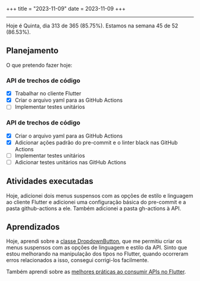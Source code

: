+++
title = "2023-11-09"
date = 2023-11-09
+++

---

Hoje é Quinta, dia 313 de 365 (85.75%). Estamos na semana 45 de 52 (86.53%).

## Planejamento

O que pretendo fazer hoje:

### API de trechos de código
- [x] Trabalhar no cliente Flutter
- [x] Criar o arquivo yaml para as GitHub Actions
- [ ] Implementar testes unitários

### API de trechos de código
- [x] Criar o arquivo yaml para as GitHub Actions
- [x] Adicionar ações padrão do pre-commit e o linter black nas GitHub Actions
- [ ] Implementar testes unitários
- [ ] Adicionar testes unitários nas GitHub Actions

## Atividades executadas

Hoje, adicionei dois menus suspensos com as opções de estilo e linguagem ao cliente Flutter e adicionei uma configuração básica do pre-commit e a pasta github-actions a ele. Também adicionei a pasta gh-actions à API.

## Aprendizados

Hoje, aprendi sobre a [classe DropdownButton](https://api.flutter.dev/flutter/material/DropdownButton-class.html?v=1.0.22&gclid=Cj0KCQiAo7KqBhDhARIsAKhZ4uj_sxFdzwUVYsPfwzXsSkOBewspfYZ8JSd050ACIO-fINXfmvFo1SwaAkkOEALw_wcB&gclsrc=aw.ds), que me permitiu criar os menus suspensos com as opções de linguagem e estilo da API. Sinto que estou melhorando na manipulação dos tipos no Flutter, quando ocorreram erros relacionados a isso, consegui corrigi-los facilmente.

Também aprendi sobre as [melhores práticas ao consumir APIs no Flutter](https://www.section.io/engineering-education/consuming-apis-in-flutter/).
```
